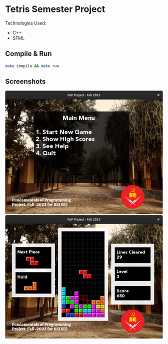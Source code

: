 # Tetris Semester Project

Technologies Used:
- C++
- SFML

## Compile & Run
```bash
make compile && make run
```

## Screenshots

![](/screenshots/img1.png)
![](/screenshots/img3.png)
